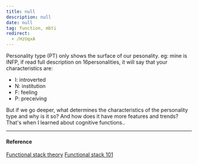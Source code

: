 ```yaml
---
title: null
description: null
date: null
tag: function, mbti
redirect:
  - /HzUqxA
---
```


Personality type (PT) only shows the surface of our pesonality. eg: mine is INFP, if read full description on 16personalities, it will say that your characteristics are:

- I: introverted
- N: institution
- F: feeling
- P: preceiving

But if we go deeper, what determines the characteristics of the personality type and why is it so? And how does it have more features and trends? That's when I learned about cognitive functions..

---

#### Reference

[Functional stack theory](https://personalityjunkie.com/functional-stack-type-dynamics-theory/) [Functional stack 101](https://www.youtube.com/watch?v=9xf13VRNPp8)
